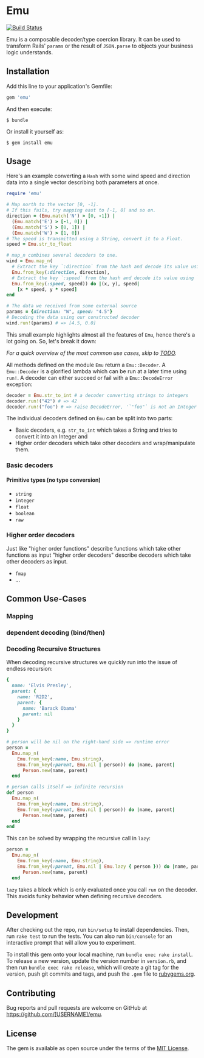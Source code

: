 # Emu
[![Build Status](https://travis-ci.org/timhabermaas/emu.svg?branch=master)](https://travis-ci.org/timhabermaas/emu)

Emu is a composable decoder/type coercion library. It can be used to transform Rails' `params` or the result of `JSON.parse` to objects your business logic understands.

## Installation

Add this line to your application's Gemfile:

```ruby
gem 'emu'
```

And then execute:

    $ bundle

Or install it yourself as:

    $ gem install emu

## Usage

Here's an example converting a `Hash` with some wind speed and direction data into a single vector describing both
parameters at once.

```ruby
require 'emu'

# Map north to the vector [0, -1].
# If this fails, try mapping east to [-1, 0] and so on.
direction = (Emu.match('N') > [0, -1]) |
  (Emu.match('E') > [-1, 0]) |
  (Emu.match('S') > [0, 1]) |
  (Emu.match('W') > [1, 0])
# The speed is transmitted using a String, convert it to a Float.
speed = Emu.str_to_float

# map_n combines several decoders to one.
wind = Emu.map_n(
  # Extract the key `:direction` from the hash and decode its value using `direction`.
  Emu.from_key(:direction, direction),
  # Extract the key `:speed` from the hash and decode its value using `speed`.
  Emu.from_key(:speed, speed)) do |(x, y), speed|
    [x * speed, y * speed]
end

# The data we received from some external source
params = {direction: "W", speed: "4.5"}
# Decoding the data using our constructed decoder
wind.run!(params) # => [4.5, 0.0]
```

This small example highlights almost all the features of `Emu`, hence there's a lot going on. So, let's break it down:

_For a quick overview of the most common use cases, skip to [TODO](#foo)._

All methods defined on the module `Emu` return a `Emu::Decoder`. A `Emu::Decoder` is a glorified lambda which can be run at a later time using `run!`. A decoder can either succeed or fail with a `Emu::DecodeError` exception:

```ruby
decoder = Emu.str_to_int # a decoder converting strings to integers
decoder.run!("42") # => 42
decoder.run!("foo") # => raise DecodeError, '`"foo"` is not an Integer'
```

The individual decoders defined on `Emu` can be split into two parts:

* Basic decoders, e.g. `str_to_int` which takes a String and tries to convert it into an Integer and
* Higher order decoders which take other decoders and wrap/manipulate them.


### Basic decoders

#### Primitive types (no type conversion)

* `string`
* `integer`
* `float`
* `boolean`
* `raw`

### Higher order decoders

Just like "higher order functions" describe functions which take other functions as input "higher order decoders" describe decoders which take other decoders as input.

* `fmap`
* ...


## Common Use-Cases

### Mapping

### dependent decoding (bind/then)

### Decoding Recursive Structures

When decoding recursive structures we quickly run into the issue of endless recursion:

```ruby
{
  name: 'Elvis Presley',
  parent: {
    name: 'R2D2',
    parent: {
      name: 'Barack Obama'
      parent: nil
    }
  }
}

# person will be nil on the right-hand side => runtime error
person =
  Emu.map_n(
    Emu.from_key(:name, Emu.string),
    Emu.from_key(:parent, Emu.nil | person)) do |name, parent|
      Person.new(name, parent)
  end

# person calls itself => infinite recursion
def person
  Emu.map_n(
    Emu.from_key(:name, Emu.string),
    Emu.from_key(:parent, Emu.nil | person)) do |name, parent|
      Person.new(name, parent)
  end
end
```

This can be solved by wrapping the recursive call in `lazy`:

```ruby
person =
  Emu.map_n(
    Emu.from_key(:name, Emu.string),
    Emu.from_key(:parent, Emu.nil | Emu.lazy { person })) do |name, parent|
      Person.new(name, parent)
  end
```

`lazy` takes a block which is only evaluated once you call `run` on the decoder. This avoids funky behavior when defining recursive decoders.

## Development

After checking out the repo, run `bin/setup` to install dependencies. Then, run `rake test` to run the tests. You can also run `bin/console` for an interactive prompt that will allow you to experiment.

To install this gem onto your local machine, run `bundle exec rake install`. To release a new version, update the version number in `version.rb`, and then run `bundle exec rake release`, which will create a git tag for the version, push git commits and tags, and push the `.gem` file to [rubygems.org](https://rubygems.org).

## Contributing

Bug reports and pull requests are welcome on GitHub at https://github.com/[USERNAME]/emu.

## License

The gem is available as open source under the terms of the [MIT License](https://opensource.org/licenses/MIT).
